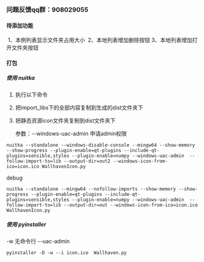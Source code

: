 ### 问题反馈qq群：908029055

#### 待添加功能

​    1、本例列表显示文件夹占用大小
​    2、本地列表增加删除按钮
​    3、本地列表增加打开文件夹按钮

#### 打包

##### 使用 nuitka

1. 执行以下命令

2. 把import_libs下的全部内容复制到生成的dist文件夹下

3. 把静态资源icon文件夹复制到dist文件夹下

   参数：--windows-uac-admin 申请admin权限
   
   

```commandline
nuitka --standalone --windows-disable-console --mingw64 --show-memory --show-progress --plugin-enable=qt-plugins --include-qt-plugins=sensible,styles --plugin-enable=numpy --windows-uac-admin  --follow-import-to=lib --output-dir=out2 --windows-icon-from-ico=icon.ico WallhavenIcon.py
```

debug

```commandline
nuitka --standalone --mingw64 --nofollow-imports --show-memory --show-progress --plugin-enable=qt-plugins --include-qt-plugins=sensible,styles --plugin-enable=numpy --windows-uac-admin  --follow-import-to=lib --output-dir=out --windows-icon-from-ico=icon.ico WallhavenIcon.py
```



##### 使用 pyinstaller

-w 无命令行
--uac-admin

```commandline
pyinstaller -D -w --i icon.ico  Wallhaven.py
```
